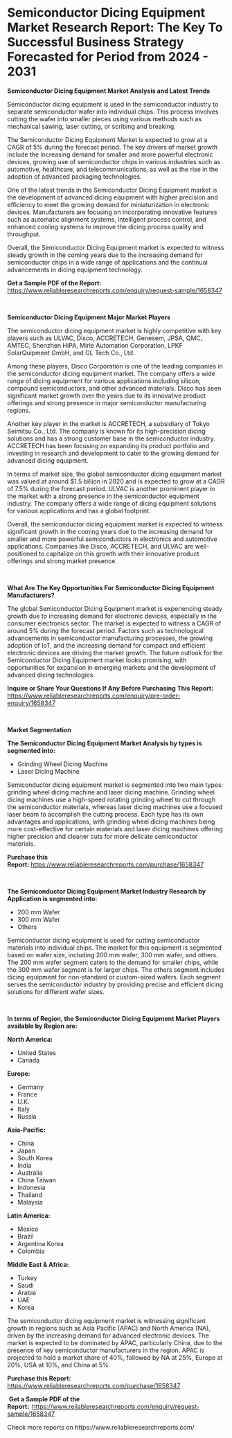 <p><h1>Semiconductor Dicing Equipment Market Research Report: The Key To Successful Business Strategy Forecasted for Period from 2024 - 2031</h1></p><p><strong>Semiconductor Dicing Equipment Market Analysis and Latest Trends</strong></p>
<p><p>Semiconductor dicing equipment is used in the semiconductor industry to separate semiconductor wafer into individual chips. This process involves cutting the wafer into smaller pieces using various methods such as mechanical sawing, laser cutting, or scribing and breaking.</p><p>The Semiconductor Dicing Equipment Market is expected to grow at a CAGR of 5% during the forecast period. The key drivers of market growth include the increasing demand for smaller and more powerful electronic devices, growing use of semiconductor chips in various industries such as automotive, healthcare, and telecommunications, as well as the rise in the adoption of advanced packaging technologies.</p><p>One of the latest trends in the Semiconductor Dicing Equipment market is the development of advanced dicing equipment with higher precision and efficiency to meet the growing demand for miniaturization in electronic devices. Manufacturers are focusing on incorporating innovative features such as automatic alignment systems, intelligent process control, and enhanced cooling systems to improve the dicing process quality and throughput.</p><p>Overall, the Semiconductor Dicing Equipment market is expected to witness steady growth in the coming years due to the increasing demand for semiconductor chips in a wide range of applications and the continual advancements in dicing equipment technology.</p></p>
<p><strong>Get a Sample PDF of the Report:&nbsp;</strong> <a href="https://www.reliableresearchreports.com/enquiry/request-sample/1658347">https://www.reliableresearchreports.com/enquiry/request-sample/1658347</a></p>
<p>&nbsp;</p>
<p><strong>Semiconductor Dicing Equipment Major Market Players</strong></p>
<p><p>The semiconductor dicing equipment market is highly competitive with key players such as ULVAC, Disco, ACCRETECH, Genesem, JPSA, QMC, AMTEC, Shenzhen HiPA, Mirle Automation Corporation, LPKF SolarQuipment GmbH, and GL Tech Co., Ltd. </p><p>Among these players, Disco Corporation is one of the leading companies in the semiconductor dicing equipment market. The company offers a wide range of dicing equipment for various applications including silicon, compound semiconductors, and other advanced materials. Disco has seen significant market growth over the years due to its innovative product offerings and strong presence in major semiconductor manufacturing regions.</p><p>Another key player in the market is ACCRETECH, a subsidiary of Tokyo Seimitsu Co., Ltd. The company is known for its high-precision dicing solutions and has a strong customer base in the semiconductor industry. ACCRETECH has been focusing on expanding its product portfolio and investing in research and development to cater to the growing demand for advanced dicing equipment.</p><p>In terms of market size, the global semiconductor dicing equipment market was valued at around $1.5 billion in 2020 and is expected to grow at a CAGR of 7.5% during the forecast period. ULVAC is another prominent player in the market with a strong presence in the semiconductor equipment industry. The company offers a wide range of dicing equipment solutions for various applications and has a global footprint.</p><p>Overall, the semiconductor dicing equipment market is expected to witness significant growth in the coming years due to the increasing demand for smaller and more powerful semiconductors in electronics and automotive applications. Companies like Disco, ACCRETECH, and ULVAC are well-positioned to capitalize on this growth with their innovative product offerings and strong market presence.</p></p>
<p>&nbsp;</p>
<p><strong>What Are The Key Opportunities For Semiconductor Dicing Equipment Manufacturers?</strong></p>
<p><p>The global Semiconductor Dicing Equipment market is experiencing steady growth due to increasing demand for electronic devices, especially in the consumer electronics sector. The market is expected to witness a CAGR of around 5% during the forecast period. Factors such as technological advancements in semiconductor manufacturing processes, the growing adoption of IoT, and the increasing demand for compact and efficient electronic devices are driving the market growth. The future outlook for the Semiconductor Dicing Equipment market looks promising, with opportunities for expansion in emerging markets and the development of advanced dicing technologies.</p></p>
<p><strong>Inquire or Share Your Questions If Any Before Purchasing This Report:</strong> <a href="https://www.reliableresearchreports.com/enquiry/pre-order-enquiry/1658347">https://www.reliableresearchreports.com/enquiry/pre-order-enquiry/1658347</a></p>
<p>&nbsp;</p>
<p><strong>Market Segmentation</strong></p>
<p><strong>The Semiconductor Dicing Equipment Market Analysis by types is segmented into:</strong></p>
<p><ul><li>Grinding Wheel Dicing Machine</li><li>Laser Dicing Machine</li></ul></p>
<p><p>Semiconductor dicing equipment market is segmented into two main types: grinding wheel dicing machine and laser dicing machine. Grinding wheel dicing machines use a high-speed rotating grinding wheel to cut through the semiconductor materials, whereas laser dicing machines use a focused laser beam to accomplish the cutting process. Each type has its own advantages and applications, with grinding wheel dicing machines being more cost-effective for certain materials and laser dicing machines offering higher precision and cleaner cuts for more delicate semiconductor materials.</p></p>
<p><strong>Purchase this Report:&nbsp;</strong><a href="https://www.reliableresearchreports.com/purchase/1658347">https://www.reliableresearchreports.com/purchase/1658347</a></p>
<p>&nbsp;</p>
<p><strong>The Semiconductor Dicing Equipment Market Industry Research by Application is segmented into:</strong></p>
<p><ul><li>200 mm Wafer</li><li>300 mm Wafer</li><li>Others</li></ul></p>
<p><p>Semiconductor dicing equipment is used for cutting semiconductor materials into individual chips. The market for this equipment is segmented based on wafer size, including 200 mm wafer, 300 mm wafer, and others. The 200 mm wafer segment caters to the demand for smaller chips, while the 300 mm wafer segment is for larger chips. The others segment includes dicing equipment for non-standard or custom-sized wafers. Each segment serves the semiconductor industry by providing precise and efficient dicing solutions for different wafer sizes.</p></p>
<p>&nbsp;</p>
<p><strong>In terms of Region, the Semiconductor Dicing Equipment Market Players available by Region are:</strong></p>
<p>
    <p> <strong> North America: </strong>
        <ul>
            <li>United States</li>
            <li>Canada</li>
        </ul>
        </p> 
    <p> <strong> Europe: </strong>
        <ul>
            <li>Germany</li>
            <li>France</li>
            <li>U.K.</li>
            <li>Italy</li>
            <li>Russia</li>
        </ul>
        </p> 
    <p> <strong> Asia-Pacific: </strong>
        <ul>
            <li>China</li>
            <li>Japan</li>
            <li>South Korea</li>
            <li>India</li>
            <li>Australia</li>
            <li>China Taiwan</li>
            <li>Indonesia</li>
            <li>Thailand</li>
            <li>Malaysia</li>
        </ul>
        </p> 
    <p> <strong> Latin America: </strong>
        <ul>
            <li>Mexico</li>
            <li>Brazil</li>
            <li>Argentina Korea</li>
            <li>Colombia</li>
        </ul>
        </p> 
    <p> <strong> Middle East & Africa: </strong>
        <ul>
            <li>Turkey</li>
            <li>Saudi</li>
            <li>Arabia</li>
            <li>UAE</li>
            <li>Korea</li>
        </ul>
    </p>
    </p>
<p><p>The semiconductor dicing equipment market is witnessing significant growth in regions such as Asia Pacific (APAC) and North America (NA), driven by the increasing demand for advanced electronic devices. The market is expected to be dominated by APAC, particularly China, due to the presence of key semiconductor manufacturers in the region. APAC is projected to hold a market share of 40%, followed by NA at 25%, Europe at 20%, USA at 10%, and China at 5%.</p></p>
<p><strong>Purchase this Report: </strong><a href="https://www.reliableresearchreports.com/purchase/1658347">https://www.reliableresearchreports.com/purchase/1658347</a></p>
<p>&nbsp;<strong>Get a Sample PDF of the Report:&nbsp;&nbsp;</strong><a href="https://www.reliableresearchreports.com/enquiry/request-sample/1658347">https://www.reliableresearchreports.com/enquiry/request-sample/1658347</a></p>
<p><strong></strong></p>
<p>Check more reports on https://www.reliableresearchreports.com/</p>